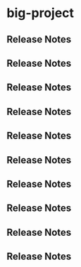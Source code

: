 # big-project

## Release Notes


## Release Notes

## Release Notes


## Release Notes

## Release Notes


## Release Notes

## Release Notes


## Release Notes




## Release Notes

## Release Notes

